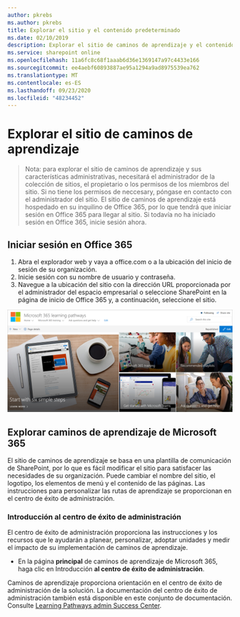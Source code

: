 ```yaml
---
author: pkrebs
ms.author: pkrebs
title: Explorar el sitio y el contenido predeterminado
ms.date: 02/10/2019
description: Explorar el sitio de caminos de aprendizaje y el contenido predeterminado
ms.service: sharepoint online
ms.openlocfilehash: 11a6fc8c68f1aaab6d36e1369147a97c4433e166
ms.sourcegitcommit: ee4aebf60893887ae95a1294a9ad8975539ea762
ms.translationtype: MT
ms.contentlocale: es-ES
ms.lasthandoff: 09/23/2020
ms.locfileid: "48234452"
---
```

# <a name="explore-the-learning-pathways-site"></a>Explorar el sitio de caminos de aprendizaje

> Nota: para explorar el sitio de caminos de aprendizaje y sus características administrativas, necesitará el administrador de la colección de sitios, el propietario o los permisos de los miembros del sitio. Si no tiene los permisos de neccesary, póngase en contacto con el administrador del sitio. El sitio de caminos de aprendizaje está hospedado en su inquilino de Office 365, por lo que tendrá que iniciar sesión en Office 365 para llegar al sitio. Si todavía no ha iniciado sesión en Office 365, inicie sesión ahora. 

## <a name="sign-in-to-office-365"></a>Iniciar sesión en Office 365 

1.  Abra el explorador web y vaya a office.com o a la ubicación del inicio de sesión de su organización. 
2.  Inicie sesión con su nombre de usuario y contraseña.
3.  Navegue a la ubicación del sitio con la dirección URL proporcionada por el administrador del espacio empresarial o seleccione SharePoint en la página de inicio de Office 365 y, a continuación, seleccione el sitio. 

![cg-exploresite.png](media/cg-introducing.png)

## <a name="explore-microsoft-365-learning-pathways"></a>Explorar caminos de aprendizaje de Microsoft 365

El sitio de caminos de aprendizaje se basa en una plantilla de comunicación de SharePoint, por lo que es fácil modificar el sitio para satisfacer las necesidades de su organización. Puede cambiar el nombre del sitio, el logotipo, los elementos de menú y el contenido de las páginas. Las instrucciones para personalizar las rutas de aprendizaje se proporcionan en el centro de éxito de administración. 

### <a name="get-started-with-the-admin-success-center"></a>Introducción al centro de éxito de administración

El centro de éxito de administración proporciona las instrucciones y los recursos que le ayudarán a planear, personalizar, adoptar unidades y medir el impacto de su implementación de caminos de aprendizaje. 

- En la página **principal** de caminos de aprendizaje de Microsoft 365, haga clic en Introducción **al centro de éxito de administración**.

Caminos de aprendizaje proporciona orientación en el centro de éxito de administración de la solución. La documentación del centro de éxito de administración también está disponible en este conjunto de documentación. Consulte [Learning Pathways admin Success Center](custom_successcenter.md).